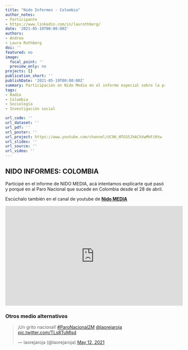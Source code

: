 ```yaml
---
title: "Nido Informes - Colombia"
author_notes:
- Participante
- https://www.linkedin.com/in/laurothberg/
date: '2021-05-19T00:00:00Z'
authors:
- Andrea
- Laura Rothberg
doi: ''
featured: no
image:
  focal_point: ''
  preview_only: no
projects: []
publication_short: ''
publishDate: '2021-05-19T00:00:00Z'
summary: Participación en Nido Media en el informe especial sobre la protesta social en Colombia desde el 28 de abril.
tags:
- Radio
- Colombia
- Sociología
- Investigación social

url_code: ''
url_dataset: ''
url_pdf: ''
url_poster: ''
url_project: https://www.youtube.com/channel/UC96_HTGS5JhAChVwMhFiRtw
url_slides: ''
url_source: ''
url_video: ''
---
```



## NIDO INFORMES: COLOMBIA

Participé en el informe de NIDO MEDIA, acá intentamos explicarte qué pasó y porqué en al Paro Nacional que sucede en Colombia desde el 28 de abril. 

Escúchalo también en el canal de youtube de [**Nido MEDIA**](https://www.youtube.com/channel/UC96_HTGS5JhAChVwMhFiRtw) 


<iframe width="560" height="315" src="https://www.youtube.com/embed/IeRc-7Q4h0U" title="YouTube video player" frameborder="0" allow="accelerometer; autoplay; clipboard-write; encrypted-media; gyroscope; picture-in-picture" allowfullscreen></iframe>



### Otros medio alternativos

<blockquote class="twitter-tweet"><p lang="es" dir="ltr">¡Un grito nacional! <a href="https://twitter.com/hashtag/ParoNacional2M?src=hash&amp;ref_src=twsrc%5Etfw">#ParoNacional2M</a> <a href="https://twitter.com/laorejaroja?ref_src=twsrc%5Etfw">@laorejaroja</a> <a href="https://t.co/TLs8TuMlsd">pic.twitter.com/TLs8TuMlsd</a></p>&mdash; laorejaroja (@laorejaroja) <a href="https://twitter.com/laorejaroja/status/1392560277942591492?ref_src=twsrc%5Etfw">May 12, 2021</a></blockquote> <script async src="https://platform.twitter.com/widgets.js" charset="utf-8"></script>




